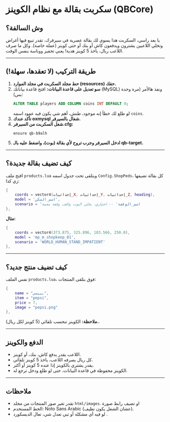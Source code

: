 # سكربت بقالة مع نظام الكوينز (QBCore)

## وش السالفة؟

يا بعد راسي، السكربت هذا يسوي لك بقالة عصرية في سيرفرك، تقدر تبيع فيها أغراض وتخلي اللاعبين يشترون ويدفعون كاش أو بنك أو حتى كوينز (عملة خاصة). وكل ما صرف اللاعب ريال، ياخذ 5 كوينز هدية! يعني تحفيز ووناسة بنفس الوقت.

---

## طريقة التركيب (لا تعقدها، سهلة!)

1. **حط مجلد السكربت في مجلد الموارد (resources) حقك.**
2. **سو تعديل على قاعدة البيانات:**
   افتح قاعدة بياناتك (MySQL) ونفذ هالأمر (مرة وحدة بس):
   ```sql
   ALTER TABLE players ADD COLUMN coins INT DEFAULT 0;
   ```
   لو طلع لك خطأ إنه موجود، طنش، أهم شي يكون فيه عمود اسمه `coins`.
3. **تأكد عندك oxmysql شغال بالسيرفر.**
4. **شغل السكربت من السيرفر.cfg:**
   ```
   ensure qb-b9alh
   ```
5. **ادخل السيرفر وجرب تروح لأي بقالة (بوت)، واضغط عليه بالـ qb-target.**

---

## كيف تضيف بقالة جديدة؟

افتح ملف `products.lua` وبتلقى تحت جدول اسمه `Config.ShopPeds`،
كل بقالة تضيفها زي كذا:
```lua
{
    coords = vector4(إحداثيات_X, إحداثيات_Y, إحداثيات_Z, heading),
    model = 'اسم_السكن',
    scenario = 'اسم_الوقفة' -- اختياري، يخلي البوت واقف وقفة معينة
},
```
**مثال:**
```lua
{
    coords = vector4(373.875, 325.896, 103.566, 250.0),
    model = 'mp_m_shopkeep_01',
    scenario = 'WORLD_HUMAN_STAND_IMPATIENT'
},
```

---

## كيف تضيف منتج جديد؟

نفس الملف `products.lua`، فوق بتلقى المنتجات:
```lua
{
    name = "بيبسي",
    item = "pepsi",
    price = 7,
    image = "pepsi.png"
},
```
**ملاحظة:** الكوينز تنحسب تلقائي (5 كوينز لكل ريال)،.

---

## الدفع والكوينز
- اللاعب يقدر يدفع كاش، بنك، أو كوينز.
- كل ريال يصرفه اللاعب، ياخذ 5 كوينز تلقائي.
- يقدر يشتري بالكوينز إذا عنده 5 كوينز أو أكثر.
- الكوينز محفوظة في قاعدة البيانات، حتى لو طلع ودخل ترجع له.

---

## ملاحظات
- تقدر تغير صور المنتجات من مجلد `html/images`. او تضيف رابط صورة
- الخط المستخدم: Noto Sans Arabic (عشان الشغل يكون نظيف).
- لو فيه أي مشكلة أو تبي تعدل شي، تعال الديسكورد .

